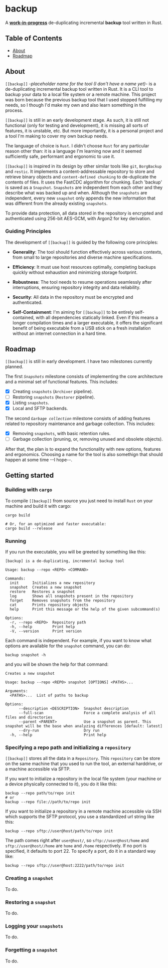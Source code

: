 # backup

A <u>**work-in-progress**</u> de-duplicating incremental **backup** tool written in Rust.

## Table of Contents

- [About](#about)
- [Roadmap](#roadmap)

## About
`[[backup]]` *-placeholder name for the tool (I don't have a name yet)-* is a de-duplicating incremental backup tool written in Rust. It is a CLI tool to backup your data to a local file system or a remote machine. This project was born because the previous backup tool that I used stopped fulfilling my needs, so I though I'd make my own and also learn something in the process.

`[[backup]]` is still in an early development stage. As such, it is still not functional (only for testing and development), it is missing all sorts of features, it is unstable, etc. But more importantly, it is a personal project and a tool I'm making to cover my own backup needs.

The language of choice is `Rust`. I didn't choose `Rust` for any particular reason other than: it is a language I'm learning now and it seemed sufficiently safe, performant and ergonomic to use it.

`[[backup]]` is inspired in its design by other similar tools like `git`, `BorgBackup` and `restic`. It implements a content-addressable repository to store and retrieve binary objects and `content-defined chunking` to de-duplicate the contents of files. It uses the FastCDC algorithm for chunking. Each 'backup' is saved as a `Snapshot`. `Snapshots` are independent from each other and they describe what was backed up and when. Although the `snapshots` are independent, every new `snapshot` only appends the new information that was different from the already existing `snapshots`.

To provide data protection, all data stored in the repository is encrypted and authenticated using 256-bit AES-GCM, with Argon2 for key derivation.

### Guiding Principles

The development of `[[backup]]` is guided by the following core principles:

- **Generality**: The tool should function effectively across various contexts, from small to large repositories and diverse machine specifications.

- **Efficiency**: It must use host resources optimally, completing backups quickly without exhaustion and minimizing storage footprint.

- **Robustness**: The tool needs to resume operations seamlessly after interruptions, ensuring repository integrity and data reliability.

- **Security**: All data in the repository must be encrypted and authenticated.

- **Self-Containment**: I'm aiming for `[[backup]]` to be entirely self-contained, with all dependencies statically linked. Even if this means a longer compilation times and a larger executable, it offers the significant benefit of being executable from a USB stick on a fresh installation without an internet connection in a hard time.

## Roadmap
`[[backup]]` is still in early development. I have two milestones currently planned.

The first *`Snapshots`* milestone consists of implementing the core architecture and a minimal set of functional features. This includes:

- [x] Creating `snapshots` (`Archiver` pipeline).
- [ ] Restoring `snapshots` (`Restorer` pipeline).
- [x] Listing `snapshots`.
- [x] Local and SFTP backends.

The second *`Garbage collection`* milestone consists of adding features related to repository maintenance and garbage collection. This includes:

- [x] Removing `snapshots`, with basic retention rules.
- [ ] Garbage collection (pruning, or, removing unused and obsolete objects).

After that, the plan is to expand the functionality with new options, features and ergonomics. Choosing a name for the tool is also somethign that should happen at some time --I hope--.

## Getting started

### Building with `cargo`
To compile `[[backup]]` from source you just need to install `Rust` on your machine and build it with cargo:

```
cargo build

# Or, for an optimized and faster executable:
cargo build --release
```

### Running
If you run the executable, you will be greeted by something like this:

```
[backup] is a de-duplicating, incremental backup tool

Usage: backup --repo <REPO> <COMMAND>

Commands:
  init      Initializes a new repository
  snapshot  Creates a new snapshot
  restore   Restores a snapshot
  log       Shows all snapshots present in the repository
  forget    Removes snapshots from the repository
  cat       Prints repository objects
  help      Print this message or the help of the given subcommand(s)

Options:
  -r, --repo <REPO>  Repository path
  -h, --help         Print help
  -V, --version      Print version

```

Each command is independent. For example, if you want to know what options are available for the `snapshot` command, you can do:

```
backup snapshot -h
```

and you will be shown the help for that command:

```
Creates a new snapshot

Usage: backup --repo <REPO> snapshot [OPTIONS] <PATHS>...

Arguments:
  <PATHS>...  List of paths to backup

Options:
      --description <DESCRIPTION>  Snapshot description
      --full-scan                  Force a complete analysis of all files and directories
      --parent <PARENT>            Use a snapshot as parent. This snapshot will be the base when analyzing differences [default: latest]
      --dry-run                    Dry run
  -h, --help                       Print help
```

### Specifying a repo path and initializing a `repository`

`[[backup]]` stores all the data in a `Repository`. This `repository` can be store on the same machine that you used to run the tool, an external harddrive, or a machine accessible via SFTP.

If you want to initialize a repository in the local file system (your machine or a device physically connected to it), you do it like this:

```
backup --repo path/to/repo init
# or
backup --repo file://path/to/repo init
```

If you want to initialize a repository in a remote machine accessible via SSH which supports the SFTP protocol, you use a standardized url string like this:

```
backup --repo sftp://user@host/path/to/repo init
```

The path comes right after `user@host/`, so `sftp://user@host/home` and `sftp://user@host//home` are `home` and `/home` respectively. If no port is specified, it defaults to port 22. To specify a port, do it in a standard way like:

```
backup --repo sftp://user@host:2222/path/to/repo init
```

### Creating a `snapshot`
To do.

### Restoring a `snapshot`
To do.

### Logging your `snapshots`
To do.

### Forgetting a `snapshot`
To do.
